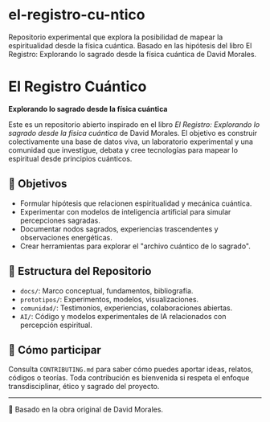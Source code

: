 # el-registro-cu-ntico
Repositorio experimental que explora la posibilidad de mapear la espiritualidad desde la física cuántica. Basado en las hipótesis del libro El Registro: Explorando lo sagrado desde la física cuántica de David Morales.

# El Registro Cuántico

**Explorando lo sagrado desde la física cuántica**

Este es un repositorio abierto inspirado en el libro *El Registro: Explorando lo sagrado desde la física cuántica* de David Morales. El objetivo es construir colectivamente una base de datos viva, un laboratorio experimental y una comunidad que investigue, debata y cree tecnologías para mapear lo espiritual desde principios cuánticos.

## 🚀 Objetivos

- Formular hipótesis que relacionen espiritualidad y mecánica cuántica.
- Experimentar con modelos de inteligencia artificial para simular percepciones sagradas.
- Documentar nodos sagrados, experiencias trascendentes y observaciones energéticas.
- Crear herramientas para explorar el "archivo cuántico de lo sagrado".

## 📂 Estructura del Repositorio

- `docs/`: Marco conceptual, fundamentos, bibliografía.
- `prototipos/`: Experimentos, modelos, visualizaciones.
- `comunidad/`: Testimonios, experiencias, colaboraciones abiertas.
- `AI/`: Código y modelos experimentales de IA relacionados con percepción espiritual.

## 🤝 Cómo participar

Consulta `CONTRIBUTING.md` para saber cómo puedes aportar ideas, relatos, códigos o teorías. Toda contribución es bienvenida si respeta el enfoque transdisciplinar, ético y sagrado del proyecto.

---

📖 Basado en la obra original de David Morales.

